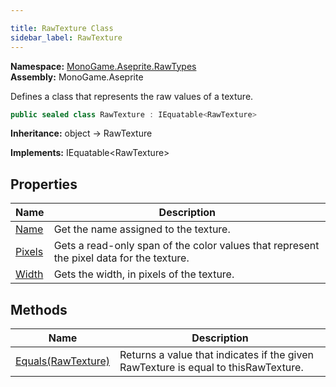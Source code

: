 ```yaml
---

title: RawTexture Class
sidebar_label: RawTexture
---
```

**Namespace:** [MonoGame.Aseprite.RawTypes](../)  
**Assembly:** MonoGame.Aseprite

Defines a class that represents the raw values of a texture.

```csharp
public sealed class RawTexture : IEquatable<RawTexture>
```

**Inheritance:** object → RawTexture

**Implements:** IEquatable\<RawTexture\>

## Properties

| Name                           | Description                                                                               |
| ------------------------------ | ----------------------------------------------------------------------------------------- |
| [Name](Properties/Name)     | Get the name assigned to the texture.                                                     |
| [Pixels](Properties/Pixels) | Gets a read\-only span of the color values that represent the pixel data for the texture. |
| [Width](Properties/Width)   | Gets the width, in pixels of the texture.                                                 |

## Methods

| Name                                    | Description                                                                        |
| --------------------------------------- | ---------------------------------------------------------------------------------- |
| [Equals(RawTexture)](Methods/Equals) | Returns a value that indicates if the given RawTexture is equal to thisRawTexture. |


